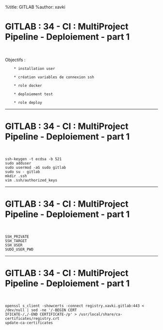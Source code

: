 %title: GITLAB
%author: xavki


# GITLAB : 34	- CI : MultiProject Pipeline - Deploiement - part 1

<br>

Objectifs :

		* installation user

		* création variables de connexion ssh

		* role docker

		* deploiement test

		* role deploy

-------------------------------------------------------------------------------------------

# GITLAB : 34	- CI : MultiProject Pipeline - Deploiement - part 1


<br>

```
ssh-keygen -t ecdsa -b 521
sudo adduser
sudo usermod -aG sudo gitlab
sudo su - gitlab
mkdir .ssh
vim .ssh/authorized_keys
```

-------------------------------------------------------------------------------------------

# GITLAB : 34	- CI : MultiProject Pipeline - Deploiement - part 1

<br>

```
SSH_PRIVATE
SSH_TARGET
SSH_USER
SUDO_USER_PWD
```

-------------------------------------------------------------------------------------------

# GITLAB : 34	- CI : MultiProject Pipeline - Deploiement - part 1


<br>

```
openssl s_client -showcerts -connect registry.xavki.gitlab:443 < /dev/null | sed -ne '/-BEGIN CERT
IFICATE-/,/-END CERTIFICATE-/p' > /usr/local/share/ca-certificates/registry.crt
update-ca-certificates
```



